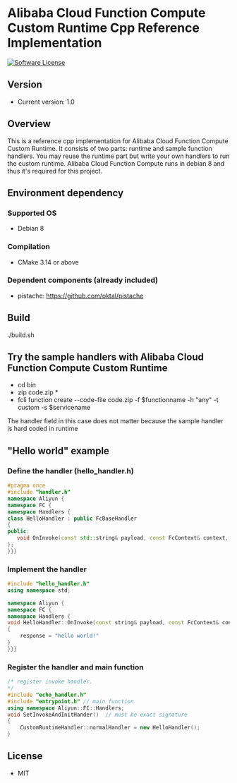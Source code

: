 # Alibaba Cloud Function Compute Custom Runtime Cpp Reference Implementation

[![Software License](https://img.shields.io/badge/license-MIT-brightgreen.svg)](LICENSE)

## Version
 - Current version: 1.0 

## Overview
This is a reference cpp implementation for Alibaba Cloud Function Compute Custom Runtime. It consists of two parts: runtime and sample function handlers. You may reuse the runtime part but write your own handlers to run the custom runtime.
Alibaba Cloud Function Compute runs in debian 8 and thus it's required for this project. 
## Environment dependency
### Supported OS
- Debian 8
### Compilation
- CMake 3.14 or above
### Dependent components (already included)
- pistache: https://github.com/oktal/pistache

## Build
./build.sh

## Try the sample handlers with Alibaba Cloud Function Compute Custom Runtime
- cd bin 
- zip code.zip *
- fcli function create --code-file code.zip -f $functionname -h "any" -t custom -s $servicename
  
The handler field in this case does not matter because the sample handler is hard coded in runtime
## "Hello world" example
### Define the handler (hello_handler.h)
```Cpp 
#pragma once
#include "handler.h"
namespace Aliyun {
namespace FC {
namespace Handlers {
class HelloHandler : public FcBaseHandler
{
public:
   void OnInvoke(const std::string& payload, const FcContext& context, std::string& response) override; 
};
}}}
```
### Implement the handler
```Cpp
#include "hello_handler.h"
using namespace std;

namespace Aliyun {
namespace FC {
namespace Handlers {
void HelloHandler::OnInvoke(const string& payload, const FcContext& context, string& response)
{
    response = "hello world!"
}
}}}
```
### Register the handler and main function
```Cpp
/* register invoke handler.
*/
#include "echo_handler.h"
#include "entrypoint.h" // main function
using namespace Aliyun::FC::Handlers;
void SetInvokeAndInitHander()  // must be exact signature
{
    CustomRuntimeHandler::normalHandler = new HelloHandler();
}
```
## License
- MIT
